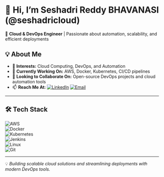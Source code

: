 # 👋 Hi, I’m Seshadri Reddy BHAVANASI (@seshadricloud)

🚀 **Cloud & DevOps Engineer** | Passionate about automation, scalability, and efficient deployments  

## 💡 About Me
- 👀 **Interests:** Cloud Computing, DevOps, and Automation  
- 💼 **Currently Working On:** AWS, Docker, Kubernetes, CI/CD pipelines  
- 💞️ **Looking to Collaborate On:** Open-source DevOps projects and cloud automation tools  
- 📫 **Reach Me At:** [![LinkedIn](https://img.shields.io/badge/LinkedIn-blue?logo=linkedin)](https://www.linkedin.com/in/seshadricloud) [![Email](https://img.shields.io/badge/Email-white?logo=gmail)](mailto:seshadricloud@example.com)  

---

## 🛠 Tech Stack  
![AWS](https://img.shields.io/badge/AWS-232F3E?style=for-the-badge&logo=amazon-aws&logoColor=white)  
![Docker](https://img.shields.io/badge/Docker-2496ED?style=for-the-badge&logo=docker&logoColor=white)  
![Kubernetes](https://img.shields.io/badge/Kubernetes-326CE5?style=for-the-badge&logo=kubernetes&logoColor=white)  
![Jenkins](https://img.shields.io/badge/Jenkins-D24939?style=for-the-badge&logo=jenkins&logoColor=white)  
![Linux](https://img.shields.io/badge/Linux-FCC624?style=for-the-badge&logo=linux&logoColor=black)  
![Git](https://img.shields.io/badge/Git-F05032?style=for-the-badge&logo=git&logoColor=white)  

---

💡 *Building scalable cloud solutions and streamlining deployments with modern DevOps tools.*
